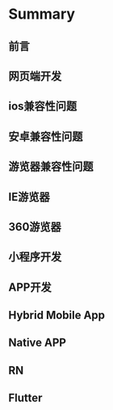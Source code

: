 # Summary

## 前言
## 网页端开发

## ios兼容性问题

## 安卓兼容性问题

## 游览器兼容性问题

## IE游览器

## 360游览器

## 小程序开发

## APP开发

## Hybrid Mobile App

## Native APP

## RN

## Flutter

